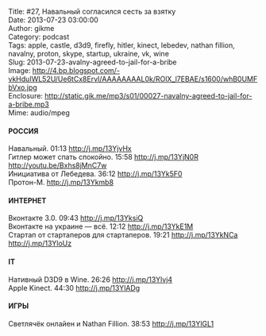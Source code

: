 Title: #27, Навальный согласился сесть за взятку  
Date: 2013-07-23 03:00:00  
Author: gikme  
Category: podcast  
Tags: apple, castle, d3d9, firefly, hitler, kinect, lebedev, nathan fillion, navalny, proton, skype, startup, ukraine, vk, wine  
Slug: 2013-07-23-avalny-agreed-to-jail-for-a-bribe  
Image: http://4.bp.blogspot.com/-vkHduIWL52U/Ue6tCx8ErvI/AAAAAAAAL0k/ROlX_l7EBAE/s1600/whB0UMFbVxo.jpg  
Enclosure: http://static.gik.me/mp3/s01/00027-navalny-agreed-to-jail-for-a-bribe.mp3  
Mime: audio/mpeg

#### РОССИЯ

Навальный. 01:13 <http://j.mp/13YjvHx>  
Гитлер может спать спокойно. 15:58 <http://j.mp/13YjN0R>  
<http://youtu.be/Bxhs8jMnC7w>  
Инициатива от Лебедева. 36:12 <http://j.mp/13Yk5F0>  
Протон-М. <http://j.mp/13Ykmb8>

#### ИНТЕРНЕТ

Вконтакте 3.0. 09:43 <http://j.mp/13YksiQ>  
Вконтакте на украине — всё. 12:12 <http://j.mp/13YkE1M>  
Стартап от стартаперов для стартаперов. 19:21 <http://j.mp/13YkNCa>  
<http://j.mp/13YloUz>

#### IT

Нативный D3D9 в Wine. 26:26 <http://j.mp/13Ylvj4>  
Apple Kinect. 44:30 <http://j.mp/13YlADg>

#### ИГРЫ

Светлячёк онлайен и Nathan Fillion. 38:53 <http://j.mp/13YlGL1> 

